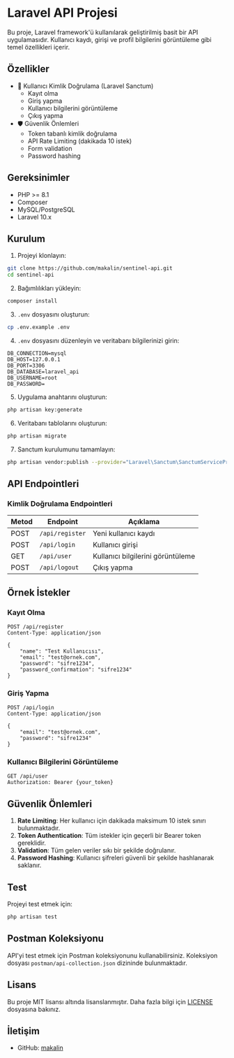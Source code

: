 # Laravel API Projesi

Bu proje, Laravel framework'ü kullanılarak geliştirilmiş basit bir API uygulamasıdır. Kullanıcı kaydı, girişi ve profil bilgilerini görüntüleme gibi temel özellikleri içerir.

## Özellikler

- 🔐 Kullanıcı Kimlik Doğrulama (Laravel Sanctum)
  - Kayıt olma
  - Giriş yapma
  - Kullanıcı bilgilerini görüntüleme
  - Çıkış yapma
- 🛡️ Güvenlik Önlemleri
  - Token tabanlı kimlik doğrulama
  - API Rate Limiting (dakikada 10 istek)
  - Form validation
  - Password hashing

## Gereksinimler

- PHP >= 8.1
- Composer
- MySQL/PostgreSQL
- Laravel 10.x

## Kurulum

1. Projeyi klonlayın:
```bash
git clone https://github.com/makalin/sentinel-api.git
cd sentinel-api
```

2. Bağımlılıkları yükleyin:
```bash
composer install
```

3. `.env` dosyasını oluşturun:
```bash
cp .env.example .env
```

4. `.env` dosyasını düzenleyin ve veritabanı bilgilerinizi girin:
```
DB_CONNECTION=mysql
DB_HOST=127.0.0.1
DB_PORT=3306
DB_DATABASE=laravel_api
DB_USERNAME=root
DB_PASSWORD=
```

5. Uygulama anahtarını oluşturun:
```bash
php artisan key:generate
```

6. Veritabanı tablolarını oluşturun:
```bash
php artisan migrate
```

7. Sanctum kurulumunu tamamlayın:
```bash
php artisan vendor:publish --provider="Laravel\Sanctum\SanctumServiceProvider"
```

## API Endpointleri

### Kimlik Doğrulama Endpointleri

| Metod | Endpoint | Açıklama |
|-------|----------|-----------|
| POST | `/api/register` | Yeni kullanıcı kaydı |
| POST | `/api/login` | Kullanıcı girişi |
| GET | `/api/user` | Kullanıcı bilgilerini görüntüleme |
| POST | `/api/logout` | Çıkış yapma |

## Örnek İstekler

### Kayıt Olma
```http
POST /api/register
Content-Type: application/json

{
    "name": "Test Kullanıcısı",
    "email": "test@ornek.com",
    "password": "sifre1234",
    "password_confirmation": "sifre1234"
}
```

### Giriş Yapma
```http
POST /api/login
Content-Type: application/json

{
    "email": "test@ornek.com",
    "password": "sifre1234"
}
```

### Kullanıcı Bilgilerini Görüntüleme
```http
GET /api/user
Authorization: Bearer {your_token}
```

## Güvenlik Önlemleri

1. **Rate Limiting**: Her kullanıcı için dakikada maksimum 10 istek sınırı bulunmaktadır.
2. **Token Authentication**: Tüm istekler için geçerli bir Bearer token gereklidir.
3. **Validation**: Tüm gelen veriler sıkı bir şekilde doğrulanır.
4. **Password Hashing**: Kullanıcı şifreleri güvenli bir şekilde hashlanarak saklanır.

## Test

Projeyi test etmek için:

```bash
php artisan test
```

## Postman Koleksiyonu

API'yi test etmek için Postman koleksiyonunu kullanabilirsiniz. Koleksiyon dosyası `postman/api-collection.json` dizininde bulunmaktadır.

## Lisans

Bu proje MIT lisansı altında lisanslanmıştır. Daha fazla bilgi için [LICENSE](LICENSE) dosyasına bakınız.

## İletişim

- GitHub: [makalin](https://github.com/makalin)
